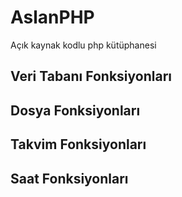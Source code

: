 # AslanPHP
Açık kaynak kodlu php kütüphanesi

## Veri Tabanı Fonksiyonları
## Dosya Fonksiyonları
## Takvim Fonksiyonları
## Saat Fonksiyonları

